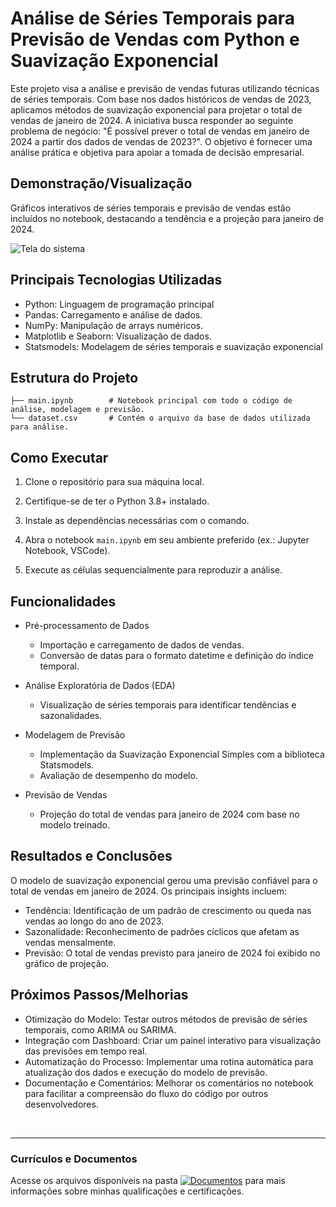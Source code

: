 # Análise de Séries Temporais para Previsão de Vendas com Python e Suavização Exponencial
Este projeto visa a análise e previsão de vendas futuras utilizando técnicas de séries temporais. Com base nos dados históricos de vendas de 2023, aplicamos métodos de suavização exponencial para projetar o total de vendas de janeiro de 2024. A iniciativa busca responder ao seguinte problema de negócio: "É possível prever o total de vendas em janeiro de 2024 a partir dos dados de vendas de 2023?". O objetivo é fornecer uma análise prática e objetiva para apoiar a tomada de decisão empresarial.

## Demonstração/Visualização
Gráficos interativos de séries temporais e previsão de vendas estão incluídos no notebook, destacando a tendência e a projeção para janeiro de 2024.

![Tela do sistema](link)

## Principais Tecnologias Utilizadas
- Python: Linguagem de programação principal
- Pandas: Carregamento e análise de dados.
- NumPy: Manipulação de arrays numéricos.
- Matplotlib e Seaborn: Visualização de dados.
- Statsmodels: Modelagem de séries temporais e suavização exponencial

## Estrutura do Projeto
```
├── main.ipynb        # Notebook principal com todo o código de análise, modelagem e previsão.
└── dataset.csv       # Contém o arquivo da base de dados utilizada para análise.
```

## Como Executar

1. Clone o repositório para sua máquina local.

2. Certifique-se de ter o Python 3.8+ instalado.

3. Instale as dependências necessárias com o comando.

4. Abra o notebook <code>main.ipynb</code> em seu ambiente preferido (ex.: Jupyter Notebook, VSCode).

5. Execute as células sequencialmente para reproduzir a análise.

## Funcionalidades
- Pré-processamento de Dados
   - Importação e carregamento de dados de vendas.
   - Conversão de datas para o formato datetime e definição do índice temporal.

- Análise Exploratória de Dados (EDA)
   - Visualização de séries temporais para identificar tendências e sazonalidades.

- Modelagem de Previsão
   - Implementação da Suavização Exponencial Simples com a biblioteca Statsmodels.
   - Avaliação de desempenho do modelo.

- Previsão de Vendas
   - Projeção do total de vendas para janeiro de 2024 com base no modelo treinado.

## Resultados e Conclusões
O modelo de suavização exponencial gerou uma previsão confiável para o total de vendas em janeiro de 2024. Os principais insights incluem:
- Tendência: Identificação de um padrão de crescimento ou queda nas vendas ao longo do ano de 2023.
- Sazonalidade: Reconhecimento de padrões cíclicos que afetam as vendas mensalmente.
- Previsão: O total de vendas previsto para janeiro de 2024 foi exibido no gráfico de projeção.

## Próximos Passos/Melhorias
- Otimização do Modelo: Testar outros métodos de previsão de séries temporais, como ARIMA ou SARIMA.
- Integração com Dashboard: Criar um painel interativo para visualização das previsões em tempo real.
- Automatização do Processo: Implementar uma rotina automática para atualização dos dados e execução do modelo de previsão.
- Documentação e Comentários: Melhorar os comentários no notebook para facilitar a compreensão do fluxo do código por outros desenvolvedores.

<br>
<hr> 

### Currículos e Documentos
Acesse os arquivos disponíveis na pasta 
[![Documentos](https://img.shields.io/badge/DOCUMENTOS-%F0%9F%93%83-blue?style=flat-square)](https://github.com/vitoriapguimaraes/vitoriapguimaraes/tree/main/DOCUMENTOS) para mais informações sobre minhas qualificações e certificações.